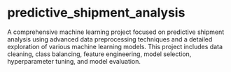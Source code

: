 # predictive_shipment_analysis
A comprehensive machine learning project focused on predictive shipment analysis using advanced data preprocessing techniques and a detailed exploration of various machine learning models. This project includes data cleaning, class balancing, feature engineering, model selection, hyperparameter tuning, and model evaluation.
